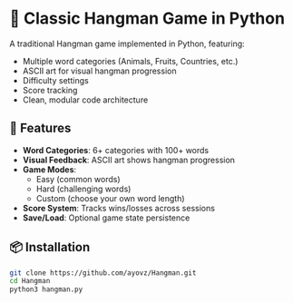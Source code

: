 # 🎯 Classic Hangman Game in Python

A traditional Hangman game implemented in Python, featuring:
- Multiple word categories (Animals, Fruits, Countries, etc.)
- ASCII art for visual hangman progression
- Difficulty settings
- Score tracking
- Clean, modular code architecture

## 🚀 Features

- **Word Categories**: 6+ categories with 100+ words
- **Visual Feedback**: ASCII art shows hangman progression
- **Game Modes**:
  - Easy (common words)
  - Hard (challenging words)
  - Custom (choose your own word length)
- **Score System**: Tracks wins/losses across sessions
- **Save/Load**: Optional game state persistence

## 📦 Installation

```bash
git clone https://github.com/ayovz/Hangman.git
cd Hangman
python3 hangman.py
```

